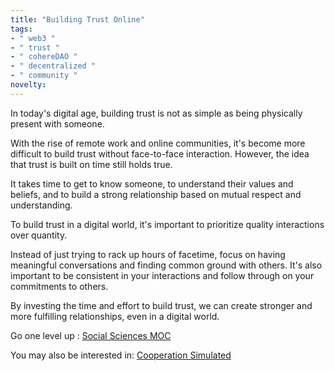 ```yaml
---
title: "Building Trust Online"
tags:
- " web3 "
- " trust "
- " cohereDAO "
- " decentralized "
- " community "
novelty:
---
```


In today's digital age, building trust is not as simple as being physically present with someone. 

With the rise of remote work and online communities, it's become more difficult to build trust without face-to-face interaction. However, the idea that trust is built on time still holds true. 

It takes time to get to know someone, to understand their values and beliefs, and to build a strong relationship based on mutual respect and understanding.

To build trust in a digital world, it's important to prioritize quality interactions over quantity. 

Instead of just trying to rack up hours of facetime, focus on having meaningful conversations and finding common ground with others. It's also important to be consistent in your interactions and follow through on your commitments to others. 

By investing the time and effort to build trust, we can create stronger and more fulfilling relationships, even in a digital world.

Go one level up : [Social Sciences MOC](Maps/Social%20Sciences%20MOC.md)

You may also be interested in: [Cooperation Simulated](Notes/Cooperation%20Simulated.md)

